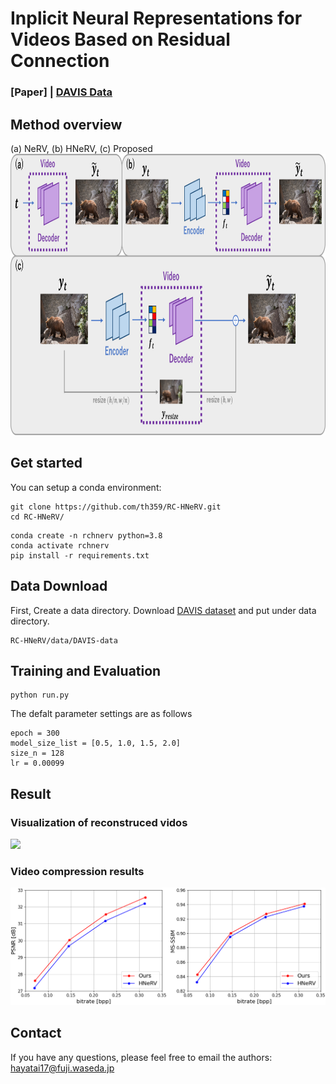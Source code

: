# Inplicit Neural Representations for Videos Based on Residual Connection
### [Paper] | [DAVIS Data](https://davischallenge.org/)

## Method overview
(a) NeRV, (b) HNeRV, (c) Proposed
<img src='./assets/all_pipeline.png' height='450'>

## Get started
You can setup a conda environment:
```
git clone https://github.com/th359/RC-HNeRV.git
cd RC-HNeRV/
```
```
conda create -n rchnerv python=3.8
conda activate rchnerv
pip install -r requirements.txt
```

## Data Download
First, Create a data directory.
Download [DAVIS dataset](https://davischallenge.org/) and put under data directory.
```
RC-HNeRV/data/DAVIS-data
```

## Training and Evaluation
```
python run.py
```
The defalt parameter settings are as follows
```
epoch = 300
model_size_list = [0.5, 1.0, 1.5, 2.0]
size_n = 128
lr = 0.00099
```

## Result
### Visualization of reconstruced vidos
<img src='./assets/results.png'>

### Video compression results
<img src='./assets/rd_psnr_msssim.png'>

## Contact
If you have any questions, please feel free to email the authors: hayatai17@fuji.waseda.jp

